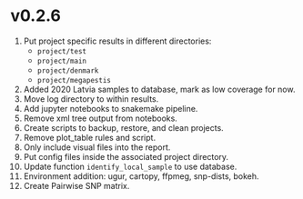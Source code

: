 # v0.2.6

1. Put project specific results in different directories:
    - ```project/test```
    - ```project/main```
    - ```project/denmark```
    - ```project/megapestis```
1. Added 2020 Latvia samples to database, mark as low coverage for now.
1. Move log directory to within results.
1. Add jupyter notebooks to snakemake pipeline.
1. Remove xml tree output from notebooks.
1. Create scripts to backup, restore, and clean projects.
1. Remove plot_table rules and script.
1. Only include visual files into the report.
1. Put config files inside the associated project directory.
1. Update function ```identify_local_sample``` to use database.
1. Environment addition: ugur, cartopy, ffpmeg, snp-dists, bokeh.
1. Create Pairwise SNP matrix.

